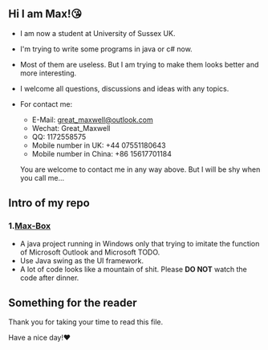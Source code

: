 ## Hi I am Max!😘

- I am now a student at University of Sussex UK.
- I'm trying to write some programs in java or c# now.
- Most of them are useless. But I am trying to make them looks better and more interesting.
- I welcome all questions, discussions and ideas with any topics.
- For contact me:
  - E-Mail: great_maxwell@outlook.com
  - Wechat: Great_Maxwell
  - QQ: 1172558575
  - Mobile number in UK: +44 07551180643
  - Mobile number in China: +86 15617701184

  You are welcome to contact me in any way above. But I will be shy when you call me...

## Intro of my repo

### 1.[Max-Box](https://github.com/CallOfTheNight/Max-Box)

  - A java project running in Windows only that trying to imitate the function of Microsoft Outlook and Microsoft TODO.
  - Use Java swing as the UI framework.
  - A lot of code looks like a mountain of shit. Please __DO NOT__ watch the code after dinner.

## Something for the reader

Thank you for taking your time to read this file.

Have a nice day!❤
